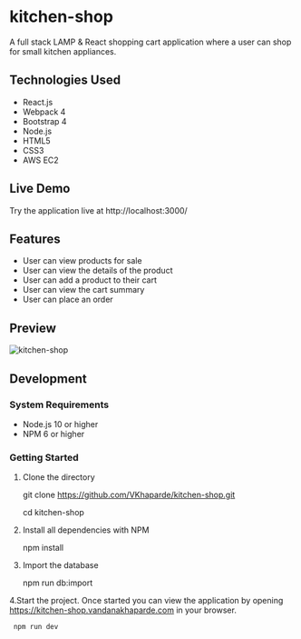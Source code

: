 # kitchen-shop
A full stack LAMP & React shopping cart application where a user can shop for small kitchen appliances.
## Technologies Used
* React.js
* Webpack 4
* Bootstrap 4
* Node.js
* HTML5
* CSS3
* AWS EC2

## Live Demo
 Try the application live at  http://localhost:3000/
## Features
* User can view products for sale
* User can view the details of the product
* User can add a product to their cart
* User can view the cart summary
* User can place an order
## Preview
![kitchen-shop](https://user-images.githubusercontent.com/54192822/71130824-de11e500-21ea-11ea-8697-13bb151c0247.png)
## Development
### System Requirements
* Node.js 10 or higher
* NPM 6 or higher

### Getting Started 

  1. Clone the directory
  
      git clone https://github.com/VKhaparde/kitchen-shop.git 
      
      cd kitchen-shop
      
  2. Install all dependencies with NPM
  
     npm install
     
  3. Import the database
  
     npm run db:import
     
  4.Start the project. Once started you can view the application by opening https://kitchen-shop.vandanakhaparde.com in your browser.
  
     npm run dev   
    
